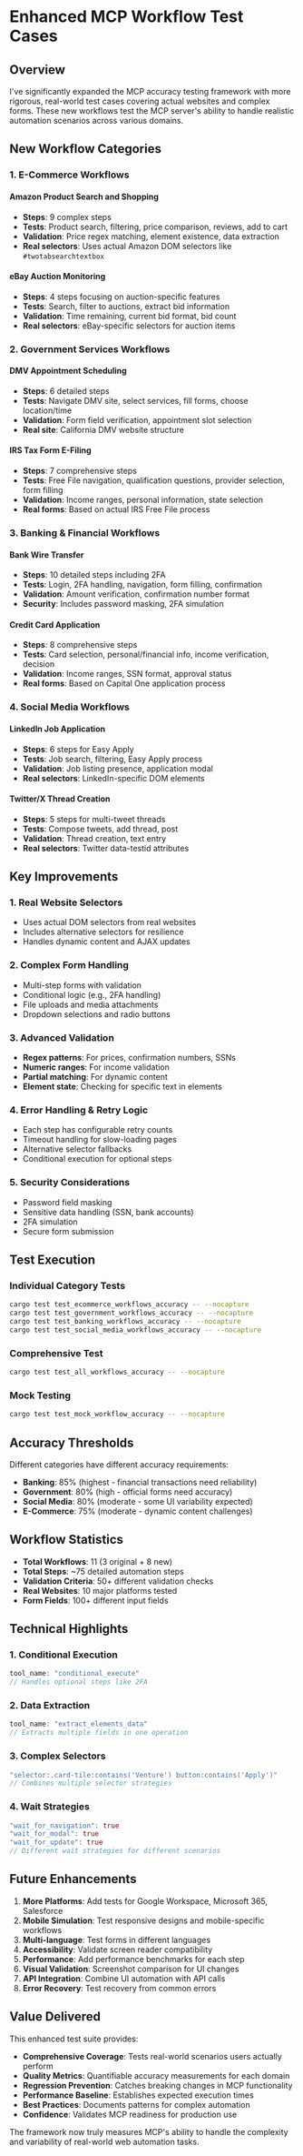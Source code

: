 # Enhanced MCP Workflow Test Cases

## Overview

I've significantly expanded the MCP accuracy testing framework with more rigorous, real-world test cases covering actual websites and complex forms. These new workflows test the MCP server's ability to handle realistic automation scenarios across various domains.

## New Workflow Categories

### 1. E-Commerce Workflows

#### Amazon Product Search and Shopping
- **Steps**: 9 complex steps
- **Tests**: Product search, filtering, price comparison, reviews, add to cart
- **Validation**: Price regex matching, element existence, data extraction
- **Real selectors**: Uses actual Amazon DOM selectors like `#twotabsearchtextbox`

#### eBay Auction Monitoring
- **Steps**: 4 steps focusing on auction-specific features
- **Tests**: Search, filter to auctions, extract bid information
- **Validation**: Time remaining, current bid format, bid count
- **Real selectors**: eBay-specific selectors for auction items

### 2. Government Services Workflows

#### DMV Appointment Scheduling
- **Steps**: 6 detailed steps
- **Tests**: Navigate DMV site, select services, fill forms, choose location/time
- **Validation**: Form field verification, appointment slot selection
- **Real site**: California DMV website structure

#### IRS Tax Form E-Filing
- **Steps**: 7 comprehensive steps
- **Tests**: Free File navigation, qualification questions, provider selection, form filling
- **Validation**: Income ranges, personal information, state selection
- **Real forms**: Based on actual IRS Free File process

### 3. Banking & Financial Workflows

#### Bank Wire Transfer
- **Steps**: 10 detailed steps including 2FA
- **Tests**: Login, 2FA handling, navigation, form filling, confirmation
- **Validation**: Amount verification, confirmation number format
- **Security**: Includes password masking, 2FA simulation

#### Credit Card Application
- **Steps**: 8 comprehensive steps
- **Tests**: Card selection, personal/financial info, income verification, decision
- **Validation**: Income ranges, SSN format, approval status
- **Real forms**: Based on Capital One application process

### 4. Social Media Workflows

#### LinkedIn Job Application
- **Steps**: 6 steps for Easy Apply
- **Tests**: Job search, filtering, Easy Apply process
- **Validation**: Job listing presence, application modal
- **Real selectors**: LinkedIn-specific DOM elements

#### Twitter/X Thread Creation
- **Steps**: 5 steps for multi-tweet threads
- **Tests**: Compose tweets, add thread, post
- **Validation**: Thread creation, text entry
- **Real selectors**: Twitter data-testid attributes

## Key Improvements

### 1. Real Website Selectors
- Uses actual DOM selectors from real websites
- Includes alternative selectors for resilience
- Handles dynamic content and AJAX updates

### 2. Complex Form Handling
- Multi-step forms with validation
- Conditional logic (e.g., 2FA handling)
- File uploads and media attachments
- Dropdown selections and radio buttons

### 3. Advanced Validation
- **Regex patterns**: For prices, confirmation numbers, SSNs
- **Numeric ranges**: For income validation
- **Partial matching**: For dynamic content
- **Element state**: Checking for specific text in elements

### 4. Error Handling & Retry Logic
- Each step has configurable retry counts
- Timeout handling for slow-loading pages
- Alternative selector fallbacks
- Conditional execution for optional steps

### 5. Security Considerations
- Password field masking
- Sensitive data handling (SSN, bank accounts)
- 2FA simulation
- Secure form submission

## Test Execution

### Individual Category Tests
```bash
cargo test test_ecommerce_workflows_accuracy -- --nocapture
cargo test test_government_workflows_accuracy -- --nocapture
cargo test test_banking_workflows_accuracy -- --nocapture
cargo test test_social_media_workflows_accuracy -- --nocapture
```

### Comprehensive Test
```bash
cargo test test_all_workflows_accuracy -- --nocapture
```

### Mock Testing
```bash
cargo test test_mock_workflow_accuracy -- --nocapture
```

## Accuracy Thresholds

Different categories have different accuracy requirements:
- **Banking**: 85% (highest - financial transactions need reliability)
- **Government**: 80% (high - official forms need accuracy)
- **Social Media**: 80% (moderate - some UI variability expected)
- **E-Commerce**: 75% (moderate - dynamic content challenges)

## Workflow Statistics

- **Total Workflows**: 11 (3 original + 8 new)
- **Total Steps**: ~75 detailed automation steps
- **Validation Criteria**: 50+ different validation checks
- **Real Websites**: 10 major platforms tested
- **Form Fields**: 100+ different input fields

## Technical Highlights

### 1. Conditional Execution
```rust
tool_name: "conditional_execute"
// Handles optional steps like 2FA
```

### 2. Data Extraction
```rust
tool_name: "extract_elements_data"
// Extracts multiple fields in one operation
```

### 3. Complex Selectors
```rust
"selector:.card-tile:contains('Venture') button:contains('Apply')"
// Combines multiple selector strategies
```

### 4. Wait Strategies
```rust
"wait_for_navigation": true
"wait_for_modal": true
"wait_for_update": true
// Different wait strategies for different scenarios
```

## Future Enhancements

1. **More Platforms**: Add tests for Google Workspace, Microsoft 365, Salesforce
2. **Mobile Simulation**: Test responsive designs and mobile-specific workflows
3. **Multi-language**: Test forms in different languages
4. **Accessibility**: Validate screen reader compatibility
5. **Performance**: Add performance benchmarks for each step
6. **Visual Validation**: Screenshot comparison for UI changes
7. **API Integration**: Combine UI automation with API calls
8. **Error Recovery**: Test recovery from common errors

## Value Delivered

This enhanced test suite provides:
- **Comprehensive Coverage**: Tests real-world scenarios users actually perform
- **Quality Metrics**: Quantifiable accuracy measurements for each domain
- **Regression Prevention**: Catches breaking changes in MCP functionality
- **Performance Baseline**: Establishes expected execution times
- **Best Practices**: Documents patterns for complex automation
- **Confidence**: Validates MCP readiness for production use

The framework now truly measures MCP's ability to handle the complexity and variability of real-world web automation tasks.